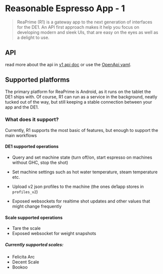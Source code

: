 # Reasonable Espresso App - 1 

> ReaPrime (R1) is a gateway app to the next generation of interfaces for the DE1. An API first approach makes it help you
> focus on developing modern and sleek UIs, that are easy on the eyes as well as a delight to use. 


## API
read more about the api in [v1 api doc](./api_v1.md) or use the [OpenApi yaml](./api_v1.yaml).

## Supported platforms
The primary platform for ReaPrime is Android, as it runs on the tablet the DE1 ships with.
Of course, R1 can run as a service in the background, neatly tucked out of the way, but still keeping a stable
connection between your app and the DE1.

### What does it support?
Currently, R1 supports the most basic of features, but enough to support the main workflows

#### DE1 supported operations
- Query and set machine state (turn off/on, start espresso on machines without GHC, stop the shot)
- Set machine settings such as hot water temperature, steam temperature etc.
- Upload v2 json profiles to the machine (the ones de1app stores in `profiles_v2`)

- Exposed websockets for realtime shot updates and other values that might change frequently

#### Scale supported operations
- Tare the scale
- Exposed websocket for weight snapshots

##### Currently supported scales:
- Felicita Arc
- Decent Scale
- Bookoo

